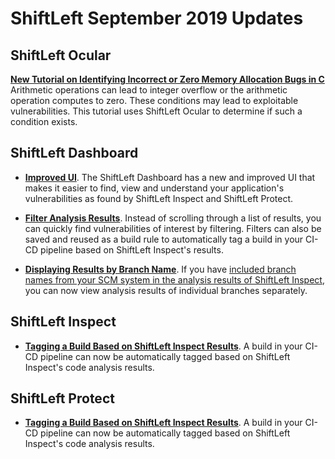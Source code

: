 # ShiftLeft September 2019 Updates

## ShiftLeft Ocular

**[New Tutorial on Identifying Incorrect or Zero Memory Allocation Bugs in C](..using-ocular/tutorials/c-allocation-bugs.md)** Arithmetic operations can lead to integer overflow or the arithmetic operation computes to zero. These conditions may lead to exploitable vulnerabilities. This tutorial uses ShiftLeft Ocular to determine if such a condition exists.

## ShiftLeft Dashboard

* **[Improved UI](../using-inspect-protect/using-dashboard/app-list.md)**. The ShiftLeft Dashboard has a new and improved UI that makes it easier to find, view and understand your application's vulnerabilities as found by ShiftLeft Inspect and ShiftLeft Protect. 

* **[Filter Analysis Results](../using-inspect-protect/using-dashboard/filter-results.md)**. Instead of scrolling through a list of results, you can quickly find vulnerabilities of interest by filtering. Filters can also be saved and reused as a build rule to automatically tag a build in your CI-CD pipeline based on ShiftLeft Inspect's results.

* **[Displaying Results by Branch Name](../using-inspect-protect/using-dashboard/view-results.md#displaying-results-by-branch-name)**. If you have [included branch names from your SCM system in the analysis results of ShiftLeft Inspect](../inspect/identify-branches.md), you can now view analysis results of individual branches separately.

## ShiftLeft Inspect

* **[Tagging a Build Based on ShiftLeft Inspect Results](../using-inspect-protect/inspect/tag-build.md)**. A build in your CI-CD pipeline can now be automatically tagged based on ShiftLeft Inspect's code analysis results. 

## ShiftLeft Protect

* **[Tagging a Build Based on ShiftLeft Inspect Results](../using-inspect-protect/inspect/tag-build.md)**. A build in your CI-CD pipeline can now be automatically tagged based on ShiftLeft Inspect's code analysis results. 



